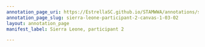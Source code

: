 ```yaml
---
annotation_page_uri: https://EstrellaSC.github.io/STAMWWA/annotations/sierra-leone-participant-2-canvas-1-03-02.json
annotation_page_slug: sierra-leone-participant-2-canvas-1-03-02
layout: annotation_page
manifest_label: Sierra Leone, participant 2

---
```

